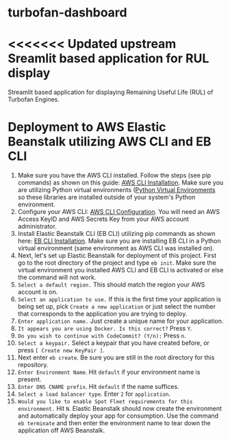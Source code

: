# turbofan-dashboard
<<<<<<< Updated upstream
Sreamlit based application for RUL display
=======
Streamlit based application for displaying Remaining Useful Life (RUL) of Turbofan Engines.

# Deployment to AWS Elastic Beanstalk utilizing AWS CLI and EB CLI
1. Make sure you have the AWS CLI installed. Follow the steps (see pip commands) as shown on this guide: [AWS CLI Installation](https://docs.aws.amazon.com/cli/latest/userguide/install-windows.html). Make sure you are utilizing Python virtual environments ([Python Virtual Environments](https://realpython.com/python-virtual-environments-a-primer/) so these libraries are installed outside of your system's Python environment.
2. Configure your AWS CLI: [AWS CLI Configuration](https://docs.aws.amazon.com/cli/latest/userguide/cli-configure-quickstart.html). You will need an AWS Access KeyID and AWS Secrets Key from your AWS account administrator.
3. Install Elastic Beanstalk CLI (EB CLI) utilizing pip commands as shown here: [EB CLI Installation](https://docs.aws.amazon.com/elasticbeanstalk/latest/dg/eb-cli3-install-windows.html). Make sure you are installing EB CLI in a Python virtual environment (same environment as AWS CLI was installed on).
4. Next, let's set up Elastic Beanstalk for deployment of this project. First go to the root directory of the project and type `eb init`. Make sure the virtual environment you installed AWS CLI and EB CLI is activated or else the command will not work.
5. `Select a default region.` This should match the region your AWS account is on.
6. `Select an application to use.` If this is the first time your application is being set up, pick `Create a new application` or just select the number that corresponds to the application you are trying to deploy.
7. `Enter application name.` Just create a unique name for your application.
8. `It appears you are using Docker. Is this correct?` Press `Y`.
9. `Do you wish to continue with CodeCommit? (Y/n):` Press `n`.
10. `Select a keypair.` Select a keypair that you have created before, or press `[ Create new KeyPair ]`.
11. Next enter `eb create`. Be sure you are still in the root directory for this repository.
12. `Enter Environment Name`. Hit `default` if your environment name is present.
13. `Enter DNS CNAME prefix`. Hit `default` if the name suffices.
14. `Select a load balancer type`. Enter `2` for `application`.
15. `Would you like to enable Spot Fleet requirements for this environment.` Hit `N`.
Elastic Beanstalk should now create the environment and automatically deploy your app for consumption.
Use the command `eb terminate` and then enter the environment name to tear down the application off AWS Beanstalk. 

